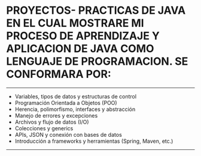 # PROYECTOS- PRACTICAS DE JAVA EN EL CUAL MOSTRARE MI PROCESO DE APRENDIZAJE Y APLICACION DE JAVA COMO LENGUAJE DE PROGRAMACION. SE CONFORMARA POR:
---------------------------------------------------------------------------------------------------------------------------------------------
- Variables, tipos de datos y estructuras de control  
- Programación Orientada a Objetos (POO)  
- Herencia, polimorfismo, interfaces y abstracción  
- Manejo de errores y excepciones  
- Archivos y flujo de datos (I/O)  
- Colecciones y generics  
- APIs, JSON y conexión con bases de datos  
- Introducción a frameworks y herramientas (Spring, Maven, etc.)
---------------------------------------------------------------------------------------------------------------------------------------------

